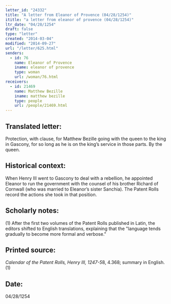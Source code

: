 ```yaml
---
letter_id: "24332"
title: "A letter from Eleanor of Provence (04/28/1254)"
ititle: "a letter from eleanor of provence (04/28/1254)"
ltr_date: "04/28/1254"
draft: false
type: "letter"
created: "2014-03-04"
modified: "2014-09-27"
url: "/letter/625.html"
senders:
  - id: 76
    name: Eleanor of Provence
    iname: eleanor of provence
    type: woman
    url: /woman/76.html
receivers:
  - id: 21469
    name: Matthew Bezille
    iname: matthew bezille
    type: people
    url: /people/21469.html
---
```

<h2> Translated letter:</h2>Protection, with clause, for Matthew Bezille going with the queen to the king in Gascony, for so long as he is on the king’s service in those parts.
By the queen.
<h2 class="mt-4"> Historical context:</h2>When Henry III went to Gascony to deal with a rebellion, he appointed Eleanor to run the government with the counsel of his brother Richard of Cornwall (who was married to Eleanor’s sister Sanchia). The Patent Rolls record the actions she took in that position.
<h2 class="mt-4"> Scholarly notes:</h2>(1) After the first two volumes of the Patent Rolls published in Latin, the editors shifted to English translations, explaining that the "language tends gradually to become more formal and verbose."
<h2 class="mt-4"> Printed source:</h2><p><em>Calendar of the Patent Rolls, Henry III, 1247-5</em>8, 4.368; summary in English.(1)</p><h2 class="mt-4"> Date:</h2>04/28/1254